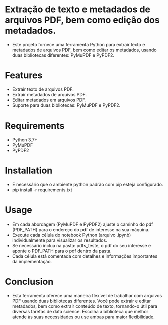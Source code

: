 # Extração de texto e metadados de arquivos PDF, bem como edição dos metadados.
- Este projeto fornece uma ferramenta Python para extrair texto e metadados de arquivos PDF, bem como editar os metadados, usando duas bibliotecas diferentes: PyMuPDF e PyPDF2.

# Features
- Extrair texto de arquivos PDF.
- Extrair metadados de arquivos PDF.
- Editar metadados em arquivos PDF.
- Suporte para duas bibliotecas: PyMuPDF e PyPDF2.

# Requirements
- Python 3.7+
- PyMuPDF
- PyPDF2

# Installation
- É necessário que o ambiente python padrão com pip esteja configurado.
- pip install -r requirements.txt

# Usage 
- Em cada abordagem (PyMuPDF e PyPDF2) ajuste o caminho do pdf (PDF_PATH) para o endereço do pdf de interesse na sua máquina.
- Execute cada célula do notebook Python (arquivo .ipynb) individualmente para visualizar os resultados.
- Se necessário inclua na pasta: pdfs_teste, o pdf do seu interesse e aponte o PDF_PATH para o pdf dentro da pasta.
- Cada célula está comentada com detalhes e informações importantes da implementação.

# Conclusion
- Esta ferramenta oferece uma maneira flexível de trabalhar com arquivos PDF usando duas bibliotecas diferentes. Você pode extrair e editar metadados, bem como extrair conteúdo de texto, tornando-o útil para diversas tarefas de data science. Escolha a biblioteca que melhor atende às suas necessidades ou use ambas para maior flexibilidade.
